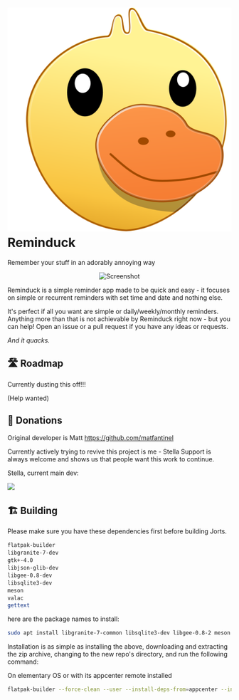 # ![icon](data/icons/64/io.github.ellie_commons.reminduck.svg) Reminduck

Remember your stuff in an adorably annoying way

<p align="center">
    <img src="data/screenshots/Main.png" alt="Screenshot" />
</p>

Reminduck is a simple reminder app made to be quick and easy - it focuses on simple or recurrent reminders with set time and date and nothing else.

It's perfect if all you want are simple or daily/weekly/monthly reminders. Anything more than that is not achievable by Reminduck right now - but you can help! Open an issue or a pull request if you have any ideas or requests.

_And it quacks._



## 🛣️ Roadmap

Currently dusting this off!!!

(Help wanted)



## 💝 Donations

Original developer is Matt
https://github.com/matfantinel

Currently actively trying to revive this project is me - Stella
Support is always welcome and shows us that people want this work to continue.

Stella, current main dev:
<p align="left">
  <a href="https://ko-fi.com/teamcons">
    <img src="https://cdn.ko-fi.com/cdn/kofi3.png?v=2" width="150">
  </a>
</p>





## 🏗️ Building

Please make sure you have these dependencies first before building Jorts.

```bash
flatpak-builder
libgranite-7-dev
gtk+-4.0
libjson-glib-dev
libgee-0.8-dev
libsqlite3-dev
meson
valac
gettext
```

here are the package names to install:

```bash
sudo apt install libgranite-7-common libsqlite3-dev libgee-0.8-2 meson valac libvala-0.56-0 flatpak-builder gettext
```

Installation is as simple as installing the above, downloading and extracting the zip archive, changing to the new repo's directory,
and run the following command:

On elementary OS or with its appcenter remote installed

```bash
flatpak-builder --force-clean --user --install-deps-from=appcenter --install builddir ./io.github.ellie_commons.reminduck.yml
```
